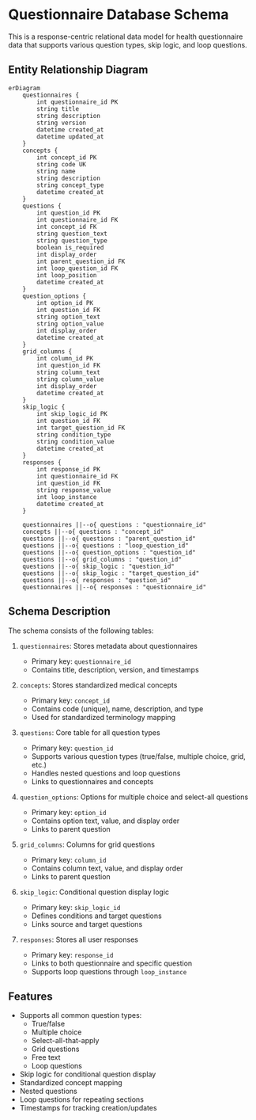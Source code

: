 # Questionnaire Database Schema

This is a response-centric relational data model for health questionnaire data that supports various question types, skip logic, and loop questions.

## Entity Relationship Diagram

```mermaid
erDiagram
    questionnaires {
        int questionnaire_id PK
        string title
        string description
        string version
        datetime created_at
        datetime updated_at
    }
    concepts {
        int concept_id PK
        string code UK
        string name
        string description
        string concept_type
        datetime created_at
    }
    questions {
        int question_id PK
        int questionnaire_id FK
        int concept_id FK
        string question_text
        string question_type
        boolean is_required
        int display_order
        int parent_question_id FK
        int loop_question_id FK
        int loop_position
        datetime created_at
    }
    question_options {
        int option_id PK
        int question_id FK
        string option_text
        string option_value
        int display_order
        datetime created_at
    }
    grid_columns {
        int column_id PK
        int question_id FK
        string column_text
        string column_value
        int display_order
        datetime created_at
    }
    skip_logic {
        int skip_logic_id PK
        int question_id FK
        int target_question_id FK
        string condition_type
        string condition_value
        datetime created_at
    }
    responses {
        int response_id PK
        int questionnaire_id FK
        int question_id FK
        string response_value
        int loop_instance
        datetime created_at
    }

    questionnaires ||--o{ questions : "questionnaire_id"
    concepts ||--o{ questions : "concept_id"
    questions ||--o{ questions : "parent_question_id"
    questions ||--o{ questions : "loop_question_id"
    questions ||--o{ question_options : "question_id"
    questions ||--o{ grid_columns : "question_id"
    questions ||--o{ skip_logic : "question_id"
    questions ||--o{ skip_logic : "target_question_id"
    questions ||--o{ responses : "question_id"
    questionnaires ||--o{ responses : "questionnaire_id"
```

## Schema Description

The schema consists of the following tables:

1. `questionnaires`: Stores metadata about questionnaires
   - Primary key: `questionnaire_id`
   - Contains title, description, version, and timestamps

2. `concepts`: Stores standardized medical concepts
   - Primary key: `concept_id`
   - Contains code (unique), name, description, and type
   - Used for standardized terminology mapping

3. `questions`: Core table for all question types
   - Primary key: `question_id`
   - Supports various question types (true/false, multiple choice, grid, etc.)
   - Handles nested questions and loop questions
   - Links to questionnaires and concepts

4. `question_options`: Options for multiple choice and select-all questions
   - Primary key: `option_id`
   - Contains option text, value, and display order
   - Links to parent question

5. `grid_columns`: Columns for grid questions
   - Primary key: `column_id`
   - Contains column text, value, and display order
   - Links to parent question

6. `skip_logic`: Conditional question display logic
   - Primary key: `skip_logic_id`
   - Defines conditions and target questions
   - Links source and target questions

7. `responses`: Stores all user responses
   - Primary key: `response_id`
   - Links to both questionnaire and specific question
   - Supports loop questions through `loop_instance`

## Features

- Supports all common question types:
  - True/false
  - Multiple choice
  - Select-all-that-apply
  - Grid questions
  - Free text
  - Loop questions
- Skip logic for conditional question display
- Standardized concept mapping
- Nested questions
- Loop questions for repeating sections
- Timestamps for tracking creation/updates 